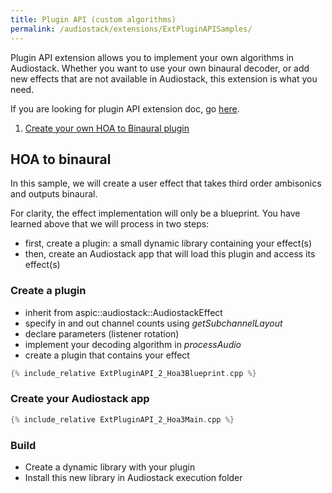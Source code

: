 ```yaml
---
title: Plugin API (custom algorithms)
permalink: /audiostack/extensions/ExtPluginAPISamples/
---
```


Plugin API extension allows you to implement your own algorithms in Audiostack. Whether you want to use your own binaural decoder, or add new effects that are not available in Audiostack, this extension is what you need.

If you are looking for plugin API extension doc, go [here](../ExtPluginAPI).

1. [Create your own HOA to Binaural plugin](#hoa-to-binaural)

## HOA to binaural

In this sample, we will create a user effect that takes third order ambisonics and outputs binaural. 

For clarity, the effect implementation will only be a blueprint. You have learned above that we will process in two steps:
- first, create a plugin: a small dynamic library containing your effect(s)
- then, create an Audiostack app that will load this plugin and access its effect(s)

### Create a plugin

- inherit from aspic::audiostack::AudiostackEffect
- specify in and out channel counts using *getSubchannelLayout*
- declare parameters (listener rotation)
- implement your decoding algorithm in *processAudio* 
- create a plugin that contains your effect

```cpp
{% include_relative ExtPluginAPI_2_Hoa3Blueprint.cpp %}
```

### Create your Audiostack app

```cpp
{% include_relative ExtPluginAPI_2_Hoa3Main.cpp %}
```

### Build

- Create a dynamic library with your plugin
- Install this new library in Audiostack execution folder

